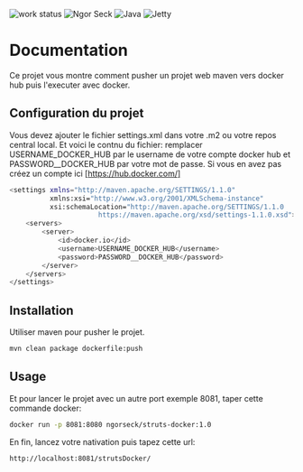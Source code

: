![work status](https://img.shields.io/badge/work-on%20progress-red.svg) 
![Ngor Seck](https://img.shields.io/badge/Ngor%20Seck-Java-green) 
![Java](https://img.shields.io/badge/Ngor%20Seck-Struts-yellowgreen)
![Jetty](https://img.shields.io/badge/Ngor%20Seck-JettyWebServer-blue)
# Documentation

Ce projet vous montre comment pusher un projet web maven vers docker hub puis l'executer avec docker.


## Configuration du projet

Vous devez ajouter le fichier settings.xml dans votre .m2 ou votre repos central local.
Et voici le contnu du fichier: remplacer USERNAME_DOCKER_HUB par le username de votre compte docker hub et PASSWORD__DOCKER_HUB par votre mot de passe. 
Si vous en avez pas créez un compte ici [https://hub.docker.com/]

```bash
<settings xmlns="http://maven.apache.org/SETTINGS/1.1.0"
          xmlns:xsi="http://www.w3.org/2001/XMLSchema-instance"
          xsi:schemaLocation="http://maven.apache.org/SETTINGS/1.1.0
                      https://maven.apache.org/xsd/settings-1.1.0.xsd">
    <servers>
        <server>
            <id>docker.io</id>
            <username>USERNAME_DOCKER_HUB</username>
            <password>PASSWORD__DOCKER_HUB</password>
        </server>
    </servers>
</settings>
```

## Installation

Utiliser maven pour pusher le projet.

```bash
mvn clean package dockerfile:push
```


## Usage

Et pour lancer le projet avec un autre port exemple 8081, taper cette commande docker:

```bash
docker run -p 8081:8080 ngorseck/struts-docker:1.0
```

En fin, lancez votre nativation puis tapez cette url:

```bash
http://localhost:8081/strutsDocker/
```

